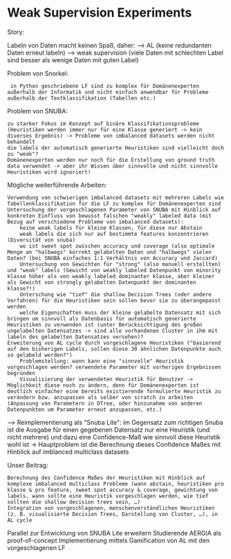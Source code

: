 # Weak Supervision Experiments


Story:

Labeln von Daten macht keinen Spaß, daher:
--> AL (keine redundanten Daten erneut labeln)
--> weak supervision (viele Daten mit schlechten Label sind besser als wenige Daten mit guten Label)

Problem von Snorkel:

     in Python geschriebene LF sind zu komplex für Domänenexperten außerhalb der Informatik und nicht einfach anwendbar für Probleme außerhalb der Textklassifikation (Tabellen etc.)


Problem von SNUBA:

    zu starker Fokus im Konzept auf binäre Klassifikationsprobleme (Heuristiken werden immer nur für eine Klasse generiert -> kein diverses Ergebnis) -> Probleme von imbalanced datasets werden nicht behandelt
    die labels der automatisch generierte Heuristiken sind vielleicht doch zu "weak"?
    Domänenexperten werden nur noch für die Erstellung von ground truth data verwendet -> aber ihr Wissen über sinnvolle und nicht sinnvolle Heuristiken wird ignoriert!



Mögliche weiterführende Arbeiten:

    Verwendung von schwierigen imbalanced datasets mit mehreren Labels wie Tabellenklassifikation für die LF zu komplex für Domänenexperten sind
    Untersuchung der vorgeschlagenen Parameter von SNUBA mit Hinblick auf konkreten Einfluss von bewusst falschen "weakly" labeled data (mit Bezug auf verschiedene Probleme von imbalanced datasets):
        keine weak labels für kleine Klassen, für diese nur Abstain
        weak labels die sich nur auf bestimmte features konzentrieren (Diversität von snuba)
        wo ist sweet spot zwischen accuracy und coverage (also optimale Menge an "halbwegs" korrekt gelabelten Daten und "halbwegs" vielen Daten? (bei SNUBA einfaches 1:1 Verhältnis von Accuracy und Jaccard)
        Untersuchung von Gewichten für "strong" (also manuell erstellten) und "weak" labels (Gewicht von weakly labeled Datenpunkt von minority klasse höher als von weakly labeled dominanter klasse, aber kleiner als Gewicht von strongly gelabelten Datenpunkt der dominanten klasse?!)
        Unterschung wie "tief" die shallow Decision Trees (oder andere Verfahren) für die Heuristiken sein sollen bevor sie zu überangepasst werden
        welche Eigenschaften muss der kleine gelabelte Datensatz mit sich bringen um sinnvoll als Datenbasis für automatisch generierte Heuristiken zu verwenden ist (unter Berücksichtigung des großen ungelabelten Datensatzes -> sind alle vorhandenen Cluster in ihm mit labeln des gelabelten Datensatzes versehen)?
    Erweiterung von AL cycle durch vorgeschlagene Heuristiken ("basierend auf den bisherigen Labels, sollen diese 30 ähnlichen Datenpunkte auch so gelabeld werden?")
        Problemstellung: wann kann eine "sinnvolle" Heuristik vorgeschlagen werden? verwendete Parameter mit vorherigen Ergebnissen begründen
        Visualisierung der verwendeten Heuristik für Benutzer -> Möglichkeit diese noch zu ändern, denn für Domänenexperten ist deutlich einfacher eine bereits existierende formulierte Heuristik zu verändern bzw. anzupassen als selber von scratch zu arbeiten (Anpassung von Parametern in DTree, oder hinzunahme von anderen Datenpunkten um Parameter erneut anzupassen, etc.)


--> Reimplementierung als "Snuba Lite": im Gegensatz zum richtigen Snuba ist die Ausgabe für einen gegebenen Datensatz nur eine Heuristik (und nicht mehrere) und dazu eine Confidence-Maß wie sinnvoll diese Heuristik wohl ist -> Hauptproblem ist die Berechnung dieses Confidence Maßes mit Hinblick auf imblanced multiclass datasets


Unser Beitrag:

    Berechnung des Confidence Maßes der Heuristiken mit Hinblick auf komplexe imbalanced multiclass Probleme (wann abstain, heuristiken pro klasse & pro feature, sweet spot accuracy & coverage, gewichtung von labels, wann sollte eine Heuristik vorgeschlagen werden, wie tief sollten die shallow decision trees sein, …)
    Integration von vorgeschlagenen, menschenverständlichen Heuristiken (z. B. visualisierte Decision Trees, Darstellung von Cluster, …), in AL cycle


Parallel zur Entwicklung von SNUBA Lite erweitern Studierende AERGIA als proof-of-concept Implementierung mittels Gamification von AL mit den vorgeschlagenen LF